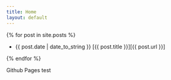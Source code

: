 ```yaml
---
title: Home
layout: default
---
```



{% for post in site.posts %}

* {{ post.date | date_to_string  }}  [{{ post.title }}][{{ post.url  }}]

{% endfor %}

Github Pages test
